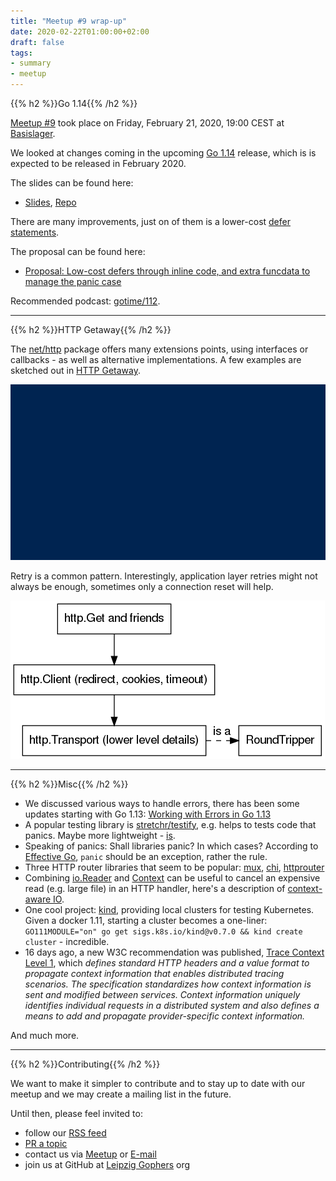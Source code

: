 ```yaml
---
title: "Meetup #9 wrap-up"
date: 2020-02-22T01:00:00+02:00
draft: false
tags:
- summary
- meetup
---
```


{{% h2 %}}Go 1.14{{% /h2 %}}

[Meetup #9](https://www.meetup.com/Leipzig-Golang/events/268785494/)
took place on Friday, February 21, 2020, 19:00 CEST at
[Basislager](https://www.basislager.co/).

We looked at changes coming in the upcoming [Go
1.14](https://tip.golang.org/doc/go1.14) release, which is is expected to be
released in February 2020.

The slides can be found here:

* [Slides](https://rawcdn.githack.com/golang-leipzig/go-1.14-and-beyond/750e27aec11e1fa49064173fc6512d7d79515e84/slides.html#/title-slide), [Repo](https://github.com/golang-leipzig/go-1.14-and-beyond)

There are many improvements, just on of them is a lower-cost [defer
statements](https://golang.org/ref/spec#Defer_statements).

The proposal can be found here:

* [Proposal: Low-cost defers through inline code, and extra funcdata to manage
  the panic
  case](https://go.googlesource.com/proposal/+/refs/heads/master/design/34481-opencoded-defers.md)

Recommended podcast: [gotime/112](https://changelog.com/gotime/112).

----

{{% h2 %}}HTTP Getaway{{% /h2 %}}

The [net/http](https://golang.org/pkg/net/http/) package offers many extensions points, using interfaces or callbacks - as well as alternative implementations. A few examples are sketched out in [HTTP Getaway](https://github.com/miku/httpgetaway).

![](https://raw.githubusercontent.com/miku/httpgetaway/master/static/hijack.gif)

Retry is a common pattern. Interestingly, application layer retries might not
always be enough, sometimes only a connection reset will help.

![](https://raw.githubusercontent.com/miku/httpgetaway/master/static/levels.png)

----

{{% h2 %}}Misc{{% /h2 %}}

* We discussed various ways to handle errors, there has been some updates
  starting with Go 1.13: [Working with Errors in Go
  1.13](https://blog.golang.org/go1.13-errors)
* A popular testing library is [stretchr/testify](https://github.com/stretchr/testify), e.g. helps to tests code that panics. Maybe more lightweight - [is](https://github.com/matryer/is).
* Speaking of panics: Shall libraries panic? In which cases? According to
  [Effective Go](https://golang.org/doc/effective_go.html#panic), `panic`
  should be an exception, rather the rule.
* Three HTTP router libraries that seem to be popular:
  [mux](https://github.com/gorilla/mux), [chi](https://github.com/go-chi/chi),
  [httprouter](https://github.com/julienschmidt/httprouter)
* Combining [io.Reader](https://golang.org/pkg/io/#Reader) and
  [Context](https://golang.org/pkg/context/#Context) can be useful to cancel an expensive read (e.g. large file) in an HTTP handler, here's a description of [context-aware IO](https://pace.dev/blog/2020/02/03/context-aware-ioreader-for-golang-by-mat-ryer).
* One cool project: [kind](https://github.com/kubernetes-sigs/kind), providing local clusters for testing Kubernetes. Given a docker 1.11, starting a cluster becomes a one-liner: `GO111MODULE="on" go get sigs.k8s.io/kind@v0.7.0 && kind create cluster` - incredible.
* 16 days ago, a new W3C recommendation was published, [Trace Context Level
  1](https://www.w3.org/TR/trace-context/), which *defines
  standard HTTP headers and a value format to propagate context information
  that enables distributed tracing scenarios. The specification standardizes
  how context information is sent and modified between services. Context
  information uniquely identifies individual requests in a distributed system
  and also defines a means to add and propagate provider-specific context
  information.*

And much more.

----

{{% h2 %}}Contributing{{% /h2 %}}

We want to make it simpler to contribute and to stay up to date with our meetup
and we may create a mailing list in the future.

Until then, please feel invited to:

* follow our [RSS feed](https://golangleipzig.space/posts/index.xml)
* [PR a topic](https://github.com/golang-leipzig/topics)
* contact us via [Meetup](https://www.meetup.com/Leipzig-Golang/) or [E-mail](mailto:martin.czygan@gmail.com)
* join us at GitHub at [Leipzig Gophers](https://github.com/golang-leipzig) org
